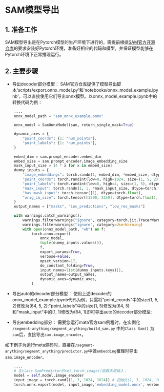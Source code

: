 # SAM模型导出
## 1. 准备工作
SAM模型导出是在Pytorch模型的生产环境下进行的，需提前根据[​SAM官方开源仓库](https://github.com/facebookresearch/segment-anything)的要求安装好Pytorch环境，准备好相应的代码和模型，并保证模型能够在Pytorch环境下正常推理运行。


## 2. 主要步骤

- 导出decoder部分模型：
SAM官方仓库提供了模型导出脚本'scripts/export.onnx_model.py'和'notebooks/onnx_model_example.ipynb'，可以直接使用它们导出onnx模型。以onnx_model_example.ipynb中的转换代码为例：

```python
    ....
    onnx_model_path = "sam_onnx_example.onnx"

    onnx_model = SamOnnxModel(sam, return_single_mask=True)
    
    dynamic_axes = {
        "point_coords": {1: "num_points"},
        "point_labels": {1: "num_points"},
    }
    
    embed_dim = sam.prompt_encoder.embed_dim
    embed_size = sam.prompt_encoder.image_embedding_size
    mask_input_size = [4 * x for x in embed_size]
    dummy_inputs = {
        "image_embeddings": torch.randn(1, embed_dim, *embed_size, dtype=torch.float),
        "point_coords": torch.randint(low=0, high=1024, size=(1, 5, 2), dtype=torch.float),
        "point_labels": torch.randint(low=0, high=4, size=(1, 5), dtype=torch.float),
        "mask_input": torch.randn(1, 1, *mask_input_size, dtype=torch.float),
        "has_mask_input": torch.tensor([1], dtype=torch.float),
        "orig_im_size": torch.tensor([1500, 2250], dtype=torch.float),
    }
    output_names = ["masks", "iou_predictions", "low_res_masks"]
    
    with warnings.catch_warnings():
        warnings.filterwarnings("ignore", category=torch.jit.TracerWarning)
        warnings.filterwarnings("ignore", category=UserWarning)
        with open(onnx_model_path, "wb") as f:
            torch.onnx.export(
                onnx_model,
                tuple(dummy_inputs.values()),
                f,
                export_params=True,
                verbose=False,
                opset_version=17,
                do_constant_folding=True,
                input_names=list(dummy_inputs.keys()),
                output_names=output_names,
                dynamic_axes=dynamic_axes,
            )    

```

- 导出auto的decoder部分模型：
使用上述decoder的onnx_model_example.ipynb代码为例，只需将"point_coords"中的size(1, 5, 2)修改为(64, 5, 2);"point_labels"中的size(1, 5)修改为(64, 5)和"mask_input"中的(1, 1)修改为(64, 1)即可导出auto的decoder部分模型;

- 导出embedding部分：
需要您运行mata官方sam例程时，在实例化 `/segment-anything/segment_anything/build_sam.py` 中的`Class Sam()` 为`sam`后，直接导出`sam.image_encoder`。

如下例子为运行meta源码时，直接在`/segment-anything/segment_anything/predictor.py`中做`embedding`推理时导出`sam.image_encoder`。

```python
    ....
    # 在class SamPredictor的set_torch_image()函数末尾插入：
    model = self.model.image_encoder 
    input_image = torch.rand((1, 3, 1024, 1024)) # 初始化(1, 3, 1024, 1024)的输入，也可以直接输入真实图片数据
    torch.onnx.export(model, input_image,'embedding_model.onnx', verbose=True, opset_version=12) # 导出onnx
```